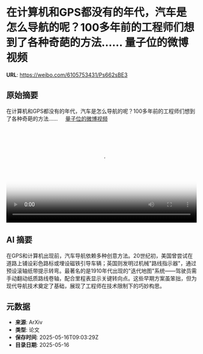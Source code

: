 # 在计算机和GPS都没有的年代，汽车是怎么导航的呢？100多年前的工程师们想到了各种奇葩的方法…… 量子位的微博视频

**URL**: https://weibo.com/6105753431/Ps662sBE3

## 原始摘要

在计算机和GPS都没有的年代，汽车是怎么导航的呢？100多年前的工程师们想到了各种奇葩的方法…… <a href="https://video.weibo.com/show?fid=1034:5166964717584416" data-hide=""><span class="url-icon"><img style="width: 1rem;height: 1rem" src="https://h5.sinaimg.cn/upload/2015/09/25/3/timeline_card_small_video_default.png" referrerpolicy="no-referrer"></span><span class="surl-text">量子位的微博视频</span></a> <br clear="both"><div style="clear: both"></div><video controls="controls" poster="https://tvax2.sinaimg.cn/orj480/006Fd7o3ly1i1hetwd67tj31hc0u0aq8.jpg" style="width: 100%"><source src="https://f.video.weibocdn.com/u0/3O5osgAkgx08oi3qaBjy01041206x1dM0E030.mp4?label=mp4_720p&amp;template=1280x720.25.0&amp;ori=0&amp;ps=1CwnkDw1GXwCQx&amp;Expires=1747389608&amp;ssig=15YAMKhHAR&amp;KID=unistore,video"><source src="https://f.video.weibocdn.com/u0/RLwmK3Hwgx08oi3p26i401041203pwAl0E020.mp4?label=mp4_hd&amp;template=852x480.25.0&amp;ori=0&amp;ps=1CwnkDw1GXwCQx&amp;Expires=1747389608&amp;ssig=5mmzQD23eZ&amp;KID=unistore,video"><source src="https://f.video.weibocdn.com/u0/A7iPpECTgx08oi3onlY4010412028OVE0E010.mp4?label=mp4_ld&amp;template=640x360.25.0&amp;ori=0&amp;ps=1CwnkDw1GXwCQx&amp;Expires=1747389608&amp;ssig=yuQ7X0HwJA&amp;KID=unistore,video"><p>视频无法显示，请前往<a href="https://video.weibo.com/show?fid=1034%3A5166964717584416" target="_blank" rel="noopener noreferrer">微博视频</a>观看。</p></video>

## AI 摘要

在GPS和计算机出现前，汽车导航依赖多种创意方法。20世纪初，美国曾尝试在道路上铺设彩色路标或埋设磁铁引导车辆；英国则发明过机械"路线指示器"，通过预设滚轴纸带提示转弯。最著名的是1910年代出现的"迭代地图"系统——驾驶员需手动翻动纸质路线卷轴，配合里程表显示关键转向点。这些早期方案虽笨拙，但为现代导航技术奠定了基础，展现了工程师在技术限制下的巧妙构思。

## 元数据

- **来源**: ArXiv
- **类型**: 论文
- **保存时间**: 2025-05-16T09:03:29Z
- **目录日期**: 2025-05-16
